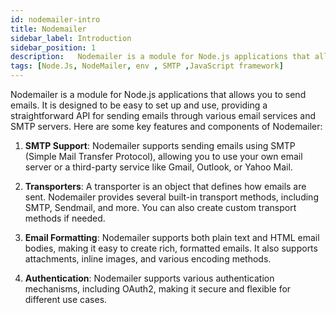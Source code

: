 ```yaml
---
id: nodemailer-intro
title: Nodemailer
sidebar_label: Introduction
sidebar_position: 1
description:   Nodemailer is a module for Node.js applications that allows you to send emails.
tags: [Node.Js, NodeMailer, env , SMTP ,JavaScript framework]
---
```


Nodemailer is a module for Node.js applications that allows you to send emails. It is designed to be easy to set up and use, providing a straightforward API for sending emails through various email services and SMTP servers. Here are some key features and components of Nodemailer:

1. **SMTP Support**: Nodemailer supports sending emails using SMTP (Simple Mail Transfer Protocol), allowing you to use your own email server or a third-party service like Gmail, Outlook, or Yahoo Mail.

2. **Transporters**: A transporter is an object that defines how emails are sent. Nodemailer provides several built-in transport methods, including SMTP, Sendmail, and more. You can also create custom transport methods if needed.

3. **Email Formatting**: Nodemailer supports both plain text and HTML email bodies, making it easy to create rich, formatted emails. It also supports attachments, inline images, and various encoding methods.

4. **Authentication**: Nodemailer supports various authentication mechanisms, including OAuth2, making it secure and flexible for different use cases.
